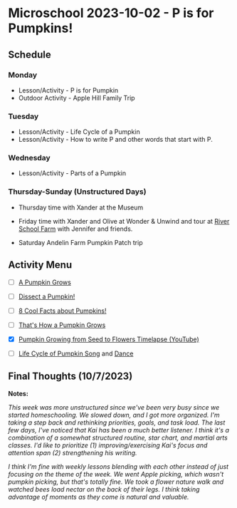 # Microschool 2023-10-02 - P is for Pumpkins!

## Schedule

### Monday

* Lesson/Activity - P is for Pumpkin
* Outdoor Activity - Apple Hill Family Trip

### Tuesday

* Lesson/Activity - Life Cycle of a Pumpkin
* Lesson/Activity - How to write P and other words that start with P.

### Wednesday

* Lesson/Activity - Parts of a Pumpkin

### Thursday-Sunday (Unstructured Days)

* Thursday time with Xander at the Museum

* Friday time with Xander and Olive at Wonder & Unwind and tour at [River School Farm](https://www.riverschoolfarm.org/farm-tours/) with Jennifer and friends.

* Saturday Andelin Farm Pumpkin Patch trip

  

## Activity Menu

- [ ] [A Pumpkin Grows](https://youtu.be/AB-dfi_0TsQ?feature=shared )
- [ ] [Dissect a Pumpkin!](https://youtu.be/d1ENed_Sn_Y?feature=shared )
- [ ] [8 Cool Facts about Pumpkins!](https://youtu.be/pTrriu7ivHI?feature=shared) 
- [ ] [That's How a Pumpkin Grows](https://youtu.be/IT6rtAcV3Ko?feature=shared)
- [x] [Pumpkin Growing from Seed to Flowers Timelapse (YouTube)](https://youtu.be/6TQgHKmACq4?feature=shared)
- [ ] [Life Cycle of Pumpkin Song](https://www.youtube.com/watch?v=ifLMJLN-A9w) and [Dance](https://www.youtube.com/watch?v=mKMDPHmgKZc&t=0s)



## Final Thoughts (10/7/2023)

**Notes:**

*This week was more unstructured since we've been very busy since we started homeschooling. We slowed down, and I got more organized. I'm taking a step back and rethinking priorities, goals, and task load. The last few days, I've noticed that Kai has been a much better listener. I think it's a combination of a somewhat structured routine, star chart, and martial arts classes. I'd like to prioritize (1) improving/exercising Kai's focus and attention span (2) strengthening his writing.* 

*I think I'm fine with weekly lessons blending with each other instead of just focusing on the theme of the week. We went Apple picking, which wasn't pumpkin picking, but that's totally fine. We took a flower nature walk and watched bees load nectar on the back of their legs. I think taking advantage of moments as they come is natural and valuable.* 